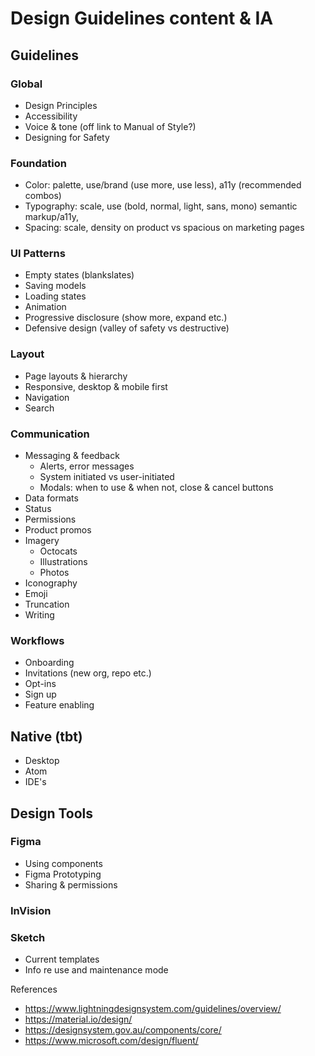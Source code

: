 # Design Guidelines content & IA

## Guidelines

###  Global

* Design Principles
* Accessibility
* Voice & tone (off link to Manual of Style?)
* Designing for Safety

### Foundation

* Color: palette, use/brand (use more, use less), a11y (recommended combos)
* Typography: scale, use (bold, normal, light, sans, mono) semantic markup/a11y,
* Spacing: scale, density on product vs spacious on marketing pages

### UI Patterns

* Empty states (blankslates)
* Saving models
* Loading states
* Animation
* Progressive disclosure (show more, expand etc.)
* Defensive design (valley of safety vs destructive)

### Layout

* Page layouts & hierarchy
* Responsive, desktop & mobile first
* Navigation
* Search

### Communication

* Messaging & feedback
    * Alerts, error messages
    * System initiated vs user-initiated
    * Modals: when to use & when not, close & cancel buttons
* Data formats
* Status
* Permissions
* Product promos
* Imagery
  - Octocats
  - Illustrations
  - Photos
* Iconography
* Emoji
* Truncation
* Writing

### Workflows

* Onboarding
* Invitations (new org, repo etc.)
* Opt-ins
* Sign up
* Feature enabling

## Native (tbt)

* Desktop
* Atom
* IDE's

## Design Tools

### Figma

* Using components
* Figma Prototyping
* Sharing & permissions

### InVision

### Sketch

* Current templates
* Info re use and maintenance mode


References

* https://www.lightningdesignsystem.com/guidelines/overview/
* https://material.io/design/
* https://designsystem.gov.au/components/core/
* https://www.microsoft.com/design/fluent/


